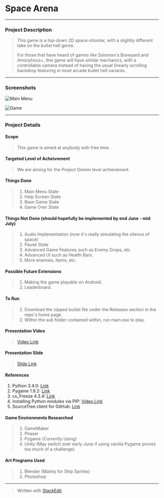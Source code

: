 
<h1> 
	Space Arena
</h1>

<hr />

<h3> 
	Project Description 
</h3>

> <p> 	This game is a top-down 2D space-shooter, with a slightly
> different take on the bullet hell genre. <p />
> 
> <p> 	For those that have heard of games like Solomon's Boneyard and
> Amorphous+, this game will have similar mechanics, with a controllable camera instead of having the usual 
> linearly scrolling backdrop featuring in most arcade bullet hell variants. </p>

<hr />

<h3>
	Screenshots
</h3>

![Main Menu](https://lh3.googleusercontent.com/-78RSBgvsRJs/VWqWapqaxlI/AAAAAAAAAXE/aBEAUfha1gw/s300/Screenshot+2015-05-31+12.55.29.png "Screenshot 2015-05-31 12.55.29.png")

![Game](https://lh3.googleusercontent.com/-vnt6QgX5iVo/VXk6cR4MEqI/AAAAAAAAAXo/WKBHPD8wUt8/s300/Screenshot+2015-06-11+15.32.33.png "In Game Screen &#40;v0.1&#41;")

<hr />

<h3>
	Project Details
</h3>

<h4>
	Scope
</h4>

> <p> This game is aimed at anybody with free time.  </p>

<h4>
	Targeted Level of Acheivement
</h4>

> <p> 	We are aiming for the Project Gemini level achievement. </p>

<h4>
	Things Done
</h4>

>  1. Main Menu State
>  2. Help Screen State
>  3. Base Game State
>  4. Game Over State

<h4>
	Things Not Done (should hopefully be implemented by end June - mid July)
</h4>

>  1. Audio Implementation (now it's really simulating the silence of space)
>  2. Pause State
>  3. Advanced Game Features such as Enemy Drops, etc.
>  4. Advanced UI such as Health Bars.
>  5. More enemies, items, etc.

<h4>
	Possible Future Extensions
</h4>

>  1. Making the game playable on Android.
>  2. Leaderboard.

<h4>
	To Run 
</h4>

>  1. Download the zipped builds file under the Releases section in the repo's home page.
>  2. Within the sub folder contained within, run main.exe to play.

<h4>
	Presentation Video
</h4>

> [Video Link](https://www.youtube.com/watch?v=osQjStOAci0&feature=youtu.be&t=22m19s)

<h4>
	Presentation Slide
</h4>

> [Slide Link](https://drive.google.com/open?id=0B5MZ1b8oUVSrdEU0NVJzeTBETDA&authuser=0)

<h4>
	References
</h4>

 1. Python 3.4.0: [Link](https://www.python.org/downloads/)
 2. Pygame 1.9.2: [Link](http://www.lfd.uci.edu/~gohlke/pythonlibs/#pygame)
 3. cx_Freeze 4.3.4: [Link](http://cx-freeze.sourceforge.net/)
 4. Installing Python modules via PIP: [Video Link](https://www.youtube.com/watch?v=jnpC_Ib_lbc)
 5. SourceTree client for GitHub: [Link](https://www.sourcetreeapp.com/)

<h4>
	Game Environments Researched
</h4>

>  1. GameMaker
>  2. Phaser
>  3. Pygame (Currently Using)
>  4. Unity (May switch over early June if using vanilla Pygame proves too much of a challenge)

<h4>
	Art Programs Used
</h4>

> 1. Blender (Mainly for Ship Sprites)
> 2. Photoshop

<hr />

> Written with [StackEdit](https://stackedit.io/).